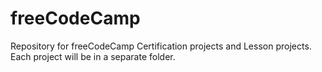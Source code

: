 # freeCodeCamp
Repository for freeCodeCamp Certification projects and Lesson projects.
Each project will be in a separate folder.